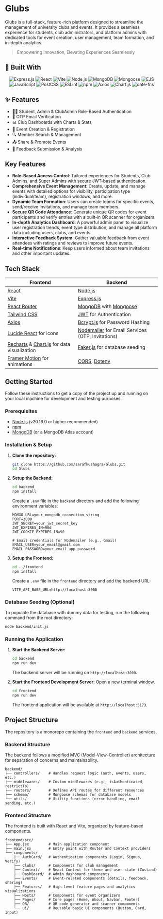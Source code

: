 # Glubs

Glubs is a full-stack, feature-rich platform designed to streamline the management of university clubs and events. It provides a seamless experience for students, club administrators, and platform admins with dedicated tools for event creation, user management, team formation, and in-depth analytics.

> Empowering Innovation, Elevating Experiences Seamlessly


## 🚀 Built With

<p align="center">
  <img src="https://img.shields.io/badge/Express.js-000000?style=for-the-badge&logo=express&logoColor=white" alt="Express.js"/>
  <img src="https://img.shields.io/badge/React-20232A?style=for-the-badge&logo=react&logoColor=61DAFB" alt="React"/>
  <img src="https://img.shields.io/badge/Vite-646CFF?style=for-the-badge&logo=vite&logoColor=white" alt="Vite"/>
  <img src="https://img.shields.io/badge/Node.js-339933?style=for-the-badge&logo=nodedotjs&logoColor=white" alt="Node.js"/>
  <img src="https://img.shields.io/badge/MongoDB-47A248?style=for-the-badge&logo=mongodb&logoColor=white" alt="MongoDB"/>
  <img src="https://img.shields.io/badge/Mongoose-880000?style=for-the-badge&logo=mongoose&logoColor=white" alt="Mongoose"/>
  <img src="https://img.shields.io/badge/EJS-9B479F?style=for-the-badge&logo=ejs&logoColor=white" alt="EJS"/>
  <img src="https://img.shields.io/badge/JavaScript-F7DF1E?style=for-the-badge&logo=javascript&logoColor=black" alt="JavaScript"/>
  <img src="https://img.shields.io/badge/PostCSS-DD3A0A?style=for-the-badge&logo=postcss&logoColor=white" alt="PostCSS"/>
  <img src="https://img.shields.io/badge/ESLint-4B32C3?style=for-the-badge&logo=eslint&logoColor=white" alt="ESLint"/>
  <img src="https://img.shields.io/badge/npm-CB3837?style=for-the-badge&logo=npm&logoColor=white" alt="npm"/>
  <img src="https://img.shields.io/badge/Axios-5A29E4?style=for-the-badge&logo=axios&logoColor=white" alt="Axios"/>
  <img src="https://img.shields.io/badge/Chart.js-FF6384?style=for-the-badge&logo=chartdotjs&logoColor=white" alt="Chart.js"/>
  <img src="https://img.shields.io/badge/date--fns-5573F4?style=for-the-badge&logo=date-fns&logoColor=white" alt="date-fns"/>
</p>

## ✨ Features

- 🧑‍🎓 Student, Admin & ClubAdmin Role-Based Authentication
- 📧 OTP Email Verification
- 📊 Club Dashboards with Charts & Stats
- 📅 Event Creation & Registration
- 🔍 Member Search & Management
- 📤 Share & Promote Events
- 💬 Feedback Submission & Analysis

## Key Features

-   **Role-Based Access Control**: Tailored experiences for Students, Club Admins, and Super Admins with secure JWT-based authentication.
-   **Comprehensive Event Management**: Create, update, and manage events with detailed options for visibility, participation type (individual/team), registration windows, and more.
-   **Dynamic Team Formation**: Users can create teams for specific events, send/receive invitations, and manage team members.
-   **Secure QR Code Attendance**: Generate unique QR codes for event participants and verify entries with a built-in QR scanner for organizers.
-   **In-depth Analytics Dashboard**: A powerful admin panel to visualize user registration trends, event type distribution, and manage all platform data including users, clubs, and events.
-   **Interactive Feedback System**: Gather valuable feedback from event attendees with ratings and reviews to improve future events.
-   **Real-time Notifications**: Keep users informed about team invitations and other important updates.

## Tech Stack

| Frontend                                                                                                     | Backend                                                                                                      |
| ------------------------------------------------------------------------------------------------------------ | ------------------------------------------------------------------------------------------------------------ |
| [React](https://reactjs.org/)                                                                                | [Node.js](https://nodejs.org/)                                                                               |
| [Vite](https://vitejs.dev/)                                                                                  | [Express.js](https://expressjs.com/)                                                                         |
| [React Router](https://reactrouter.com/)                                                                     | [MongoDB](https://www.mongodb.com/) with [Mongoose](https://mongoosejs.com/)                                 |
| [Tailwind CSS](https://tailwindcss.com/)                                                                     | [JWT](https://jwt.io/) for Authentication                                                                    |
| [Axios](https://axios-http.com/)                                                                             | [Bcrypt.js](https://github.com/dcodeIO/bcrypt.js) for Password Hashing                                       |
| [Lucide React](https://lucide.dev/) for icons                                                                | [Nodemailer](https://nodemailer.com/) for Email Services (OTP, Invitations)                                  |
| [Recharts](https://recharts.org/) & [Chart.js](https://www.chartjs.org/) for data visualization              | [Faker.js](https://fakerjs.dev/) for database seeding                                                        |
| [Framer Motion](https://www.framer.com/motion/) for animations                                               | [CORS](https://developer.mozilla.org/en-US/docs/Web/HTTP/CORS), [Dotenv](https://www.npmjs.com/package/dotenv) |
                                                                                                                                                                            

## Getting Started

Follow these instructions to get a copy of the project up and running on your local machine for development and testing purposes.

### Prerequisites

-   [Node.js](https://nodejs.org/) (v20.16.0 or higher recommended)
-   [npm](https://www.npmjs.com/)
-   [MongoDB](https://www.mongodb.com/try/download/community) (or a MongoDB Atlas account)

### Installation & Setup

1.  **Clone the repository:**
    ```bash
    git clone https://github.com/sarafkushagra/Glubs.git
    cd Glubs
    ```

2.  **Setup the Backend:**
    ```bash
    cd backend
    npm install
    ```
    Create a `.env` file in the `backend` directory and add the following environment variables:
    ```env
    MONGO_URL=your_mongodb_connection_string
    PORT=3000
    JWT_SECRET=your_jwt_secret_key
    JWT_EXPIRES_IN=90d
    JWT_COOKIE_EXPIRES_IN=90

    # Email credentials for Nodemailer (e.g., Gmail)
    EMAIL_USER=your_email@gmail.com
    EMAIL_PASSWORD=your_email_app_password
    ```

3.  **Setup the Frontend:**
    ```bash
    cd ../frontend
    npm install
    ```
    Create a `.env` file in the `frontend` directory and add the backend URL:
    ```env
    VITE_API_BASE_URL=http://localhost:3000
    ```

### Database Seeding (Optional)

To populate the database with dummy data for testing, run the following command from the root directory:

```bash
node backend/init.js
```

### Running the Application

1.  **Start the Backend Server:**
    ```bash
    cd backend
    npm run dev
    ```
    The backend server will be running on `http://localhost:3000`.

2.  **Start the Frontend Development Server:**
    Open a new terminal window.
    ```bash
    cd frontend
    npm run dev
    ```
    The frontend application will be available at `http://localhost:5173`.

## Project Structure

The repository is a monorepo containing the `frontend` and `backend` services.

### Backend Structure

The backend follows a modified MVC (Model-View-Controller) architecture for separation of concerns and maintainability.

```
backend/
├── controllers/    # Handles request logic (auth, events, users, etc.)
├── middlewares/    # Custom middlewares (e.g., isAuthenticated, restrictTo)
├── routers/        # Defines API routes for different resources
├── schema/         # Mongoose schemas for database models
└── utils/          # Utility functions (error handling, email sending, etc.)
```

### Frontend Structure

The frontend is built with React and Vite, organized by feature-based components.

```
frontend/src/
├── App.jsx         # Main application component
├── main.jsx        # Entry point with Router and Context providers
└── components/
    ├── AuthCard/   # Authentication components (Login, Signup, Verify)
    ├── Clubs/      # Components for club management
    ├── Context/    # React Context for theme and user state (Zustand)
    ├── DashBoard/  # Admin dashboard components
    ├── Events/     # Event-related components (details, feedback, sharing)
    ├── Features/   # High-level feature pages and analytics visualizations
    ├── Hosts/      # Components for event organizers
    ├── Pages/      # Core pages (Home, About, Navbar, Footer)
    ├── QR/         # QR code generator and scanner components
    └── ui/         # Reusable basic UI components (Button, Card, Input)
